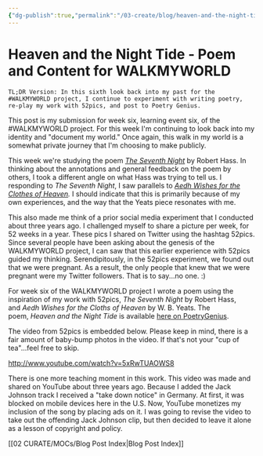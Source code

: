 ```yaml
---
{"dg-publish":true,"permalink":"/03-create/blog/heaven-and-the-night-tide-poem-and-content-for-walkmyworld/","title":"Heaven and the Night Tide - Poem and Content for #WALKMYWORLD","tags":["walkmyworld","poetry"]}
---
```


# Heaven and the Night Tide - Poem and Content for WALKMYWORLD

```
TL;DR Version: In this sixth look back into my past for the #WALKMYWORLD project, I continue to experiment with writing poetry, re-play my work with 52pics, and post to Poetry Genius.
```

This post is my submission for week six, learning event six, of the #WALKMYWORLD project. For this week I'm continuing to look back into my identity and "document my world." Once again, this walk in my world is a somewhat private journey that I'm choosing to make publicly.

This week we're studying the poem [_The Seventh Night_](http://poetry.rapgenius.com/Robert-hass-the-seventh-night-annotated) by Robert Hass. In thinking about the annotations and general feedback on the poem by others, I took a different angle on what Hass was trying to tell us. I responding to _The Seventh Night_, I saw parallels to _[Aedh Wishes for the Clothes of Heaven](http://poetry.rapgenius.com/William-butler-yeats-he-wishes-for-the-cloths-of-heaven-annotated)._ I should indicate that this is primarily because of my own experiences, and the way that the Yeats piece resonates with me.

This also made me think of a prior social media experiment that I conducted about three years ago. I challenged myself to share a picture per week, for 52 weeks in a year. These pics I shared on Twitter using the hashtag 52pics. Since several people have been asking about the genesis of the WALKMYWORLD project, I can saw that this earlier experience with 52pics guided my thinking. Serendipitously, in the 52pics experiment, we found out that we were pregnant. As a result, the only people that knew that we were pregnant were my Twitter followers. That is to say...no one. :)

For week six of the WALKMYWORLD project I wrote a poem using the inspiration of my work with 52pics, _The Seventh Night_ by Robert Hass, and _Aedh Wishes for the Cloths of Heaven_ by W. B. Yeats. The poem, _Heaven and the Night Tide_ is available [here on PoetryGenius](http://poetry.rapgenius.com/W-ian-obyrne-heaven-and-the-night-tide-annotated).

The video from 52pics is embedded below. Please keep in mind, there is a fair amount of baby-bump photos in the video. If that's not your "cup of tea"...feel free to skip.

http://www.youtube.com/watch?v=5xRwTUAOWS8

There is one more teaching moment in this work. This video was made and shared on YouTube about three years ago. Because I added the Jack Johnson track I received a "take down notice" in Germany. At first, it was blocked on mobile devices here in the U.S. Now, YouTube monetizes my inclusion of the song by placing ads on it. I was going to revise the video to take out the offending Jack Johnson clip, but then decided to leave it alone as a lesson of copyright and policy.

[[02 CURATE/MOCs/Blog Post Index\|Blog Post Index]]